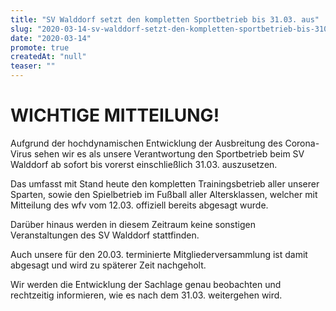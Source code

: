```yaml
---
title: "SV Walddorf setzt den kompletten Sportbetrieb bis 31.03. aus"
slug: "2020-03-14-sv-walddorf-setzt-den-kompletten-sportbetrieb-bis-3103-aus"
date: "2020-03-14"
promote: true
createdAt: "null"
teaser: ""
---
```

<h1>WICHTIGE MITTEILUNG!</h1>
Aufgrund der hochdynamischen Entwicklung der Ausbreitung des Corona-Virus sehen wir es als unsere Verantwortung den Sportbetrieb beim SV Walddorf ab sofort bis vorerst einschließlich 31.03. auszusetzen.


Das umfasst mit Stand heute den kompletten Trainingsbetrieb aller unserer Sparten, sowie den Spielbetrieb im Fußball aller Altersklassen, welcher mit Mitteilung des wfv vom 12.03. offiziell bereits abgesagt wurde.

Darüber hinaus werden in diesem Zeitraum keine sonstigen Veranstaltungen des SV Walddorf stattfinden.

Auch unsere für den 20.03. terminierte Mitgliederversammlung ist damit abgesagt und wird zu späterer Zeit nachgeholt.


Wir werden die Entwicklung der Sachlage genau beobachten und rechtzeitig informieren, wie es nach dem 31.03. weitergehen wird.
